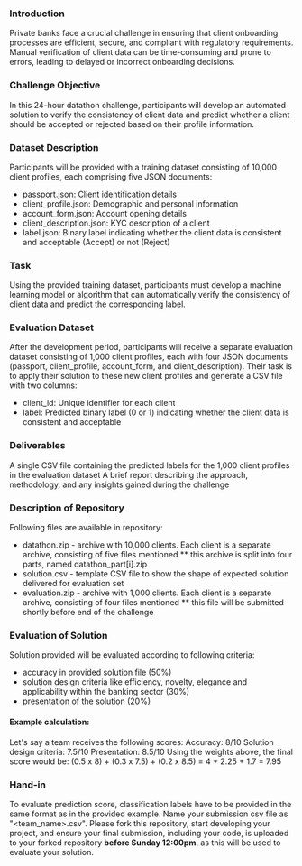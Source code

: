 ### Introduction
Private banks face a crucial challenge in ensuring that client onboarding processes are efficient, secure, and compliant with regulatory requirements. Manual verification of client data can be time-consuming and prone to errors, leading to delayed or incorrect onboarding decisions.

### Challenge Objective
In this 24-hour datathon challenge, participants will develop an automated solution to verify the consistency of client data and predict whether a client should be accepted or rejected based on their profile information.

### Dataset Description
Participants will be provided with a training dataset consisting of 10,000 client profiles, each comprising five JSON documents:

* passport.json: Client identification details
* client_profile.json: Demographic and personal information
* account_form.json: Account opening details
* client_description.json: KYC description of a client
* label.json: Binary label indicating whether the client data is consistent and acceptable (Accept) or not (Reject)

### Task
Using the provided training dataset, participants must develop a machine learning model or algorithm that can automatically verify the consistency of client data and predict the corresponding label.

### Evaluation Dataset
After the development period, participants will receive a separate evaluation dataset consisting of 1,000 client profiles, each with four JSON documents (passport, client_profile, account_form, and client_description). Their task is to apply their solution to these new client profiles and generate a CSV file with two columns:

* client_id: Unique identifier for each client
* label: Predicted binary label (0 or 1) indicating whether the client data is consistent and acceptable

### Deliverables
A single CSV file containing the predicted labels for the 1,000 client profiles in the evaluation dataset
A brief report describing the approach, methodology, and any insights gained during the challenge

### Description of Repository
Following files are available in repository:

* datathon.zip - archive with 10,000 clients. Each client is a separate archive, consisting of five files mentioned
** this archive is split into four parts, named datathon_part[i].zip
* solution.csv - template CSV file to show the shape of expected solution delivered for evaluation set
* evaluation.zip - archive with 1,000 clients. Each client is a separate archive, consisting of four files mentioned
** this file will be submitted shortly before end of the challenge

### Evaluation of Solution
Solution provided will be evaluated according to following criteria:
* accuracy in provided solution file (50%)
* solution design criteria like efficiency, novelty, elegance and applicability within the banking sector (30%)
* presentation of the solution (20%)

#### Example calculation:

Let's say a team receives the following scores:
Accuracy: 8/10
Solution design criteria: 7.5/10
Presentation: 8.5/10
Using the weights above, the final score would be: (0.5 x 8) + (0.3 x 7.5) + (0.2 x 8.5) = 4 + 2.25 + 1.7 = 7.95

### Hand-in
To evaluate prediction score, classification labels have to be provided in the same format as in the provided example. Name your submission csv file as "<team_name>.csv". Please fork this repository, start developing your project, and ensure your final submission, including your code, is uploaded to your forked repository **before Sunday 12:00pm**, as this will be used to evaluate your solution.
